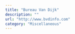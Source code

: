 ```yaml
---
title: "Bureau Van Dijk"
description: ""
url: "http://www.bvdinfo.com"
category: "Miscellaneous"
---
```


